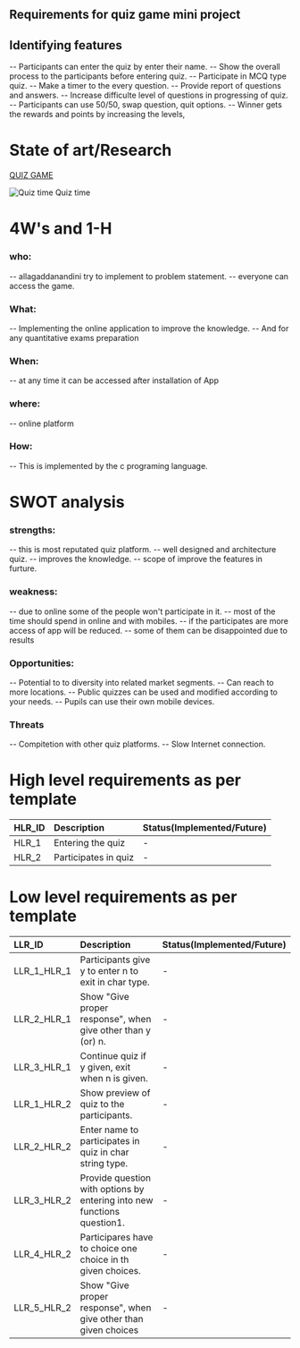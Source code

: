 ## Requirements for quiz game  mini project

## Identifying features 
-- Participants can enter the quiz by enter their name.
-- Show the overall process to the participants before entering quiz.
-- Participate in MCQ type quiz.
-- Make a timer to the every question.
-- Provide report of questions and answers.
-- Increase difficulte level of questions in progressing of quiz.
-- Participants can use 50/50, swap question, quit options.
-- Winner gets the rewards and points by increasing the levels,



# State of art/Research
[QUIZ GAME](https://en.wikipedia.org/wiki/Quiz)

![Quiz time](https://codecanyon.img.customer.envatousercontent.com/files/291711730/inline.png?auto=compress%2Cformat&q=80&fit=crop&crop=top&max-h=8000&max-w=590&s=21bf20823e1ab1356e992156d96d1b0e)
Quiz time



# 4W's and 1-H 
### who:
-- allagaddanandini try to implement to problem statement.
-- everyone can access the game.

### What:
-- Implementing the online application to improve the knowledge.
-- And  for any quantitative exams preparation 

### When:
-- at any time it can be accessed after installation of App

### where:
-- online platform

### How:
-- This is implemented by the c programing  language.


# SWOT analysis
### strengths:
-- this is most reputated quiz platform.
-- well designed and architecture quiz.
-- improves the knowledge.
-- scope of improve the features in furture.

### weakness:
-- due to online some of the people won't participate in it.
-- most of the time should spend in online  and with mobiles.
-- if the participates are more access of app will be reduced.
-- some of them can be disappointed due to results

### Opportunities:
-- Potential to to diversity into related market segments.
-- Can reach to more locations.
-- Public quizzes can be used and modified according to your
  needs.
-- Pupils can use their own mobile devices.


### Threats
-- Compitetion with other quiz platforms.
-- Slow Internet connection.


# High level requirements as per template 
 |HLR_ID| Description| Status(Implemented/Future)|
 |:----------|:-------------|:------------------------------|
 |HLR_1|Entering the quiz|-
 |HLR_2|Participates in quiz|-

# Low level requirements as per template
|LLR_ID| Description|Status(Implemented/Future)|
|:---------|:---------------------------------|:----------------------------------|
|LLR_1_HLR_1|Participants give y to enter n to exit in char type. |	-
|LLR_2_HLR_1|Show "Give proper response", when give other than y (or) n. |	-
|LLR_3_HLR_1|Continue quiz if y given, exit when n is given.|	-
|LLR_1_HLR_2|Show preview of quiz to the participants.|	-
|LLR_2_HLR_2|Enter name to participates in quiz in char string type.|	-
|LLR_3_HLR_2|Provide question with options by entering into new functions question1.|	-
|LLR_4_HLR_2|Participares have to choice one choice in th given choices.|	-
|LLR_5_HLR_2|Show "Give proper response", when give other than given choices|-	


